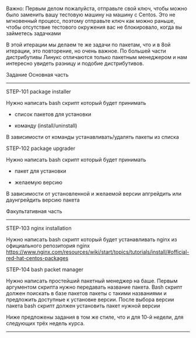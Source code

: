 Важно: Первым делом пожалуйста, отправьте свой ключ, чтобы можно было заменить вашу тестовую машину на машину с Centos. Это не мгновенный процесс, поэтому отправьте ключ как можно раньше, чтобы отсутствие тестового окружения вас не блокировало, когда вы займетесь задачками

В этой итерации мы делаем те же задачи по пакетам, что и в 8ой итерации, это повторение, но очень важное. По большей части дистрибутивы Линукс отличаются только пакетным менеджером и нам интересно увидеть разницу и подобие дистрибутивов.

Задание
Основная часть

-----------------------------------

STEP-101 package installer



Нужно написать bash скрипт который будет принимать

- список пакетов для установки

- команду (install/uninstall)

В зависимости от команды устанавливать/удалять пакеты из списка



STEP-102 package upgrader

Нужно написать bash скрипт который будет принимать

- пакет для установки

- желаемую версию

В зависимости от установленной и желаемой версии апгрейдить или даунгрейдить версию пакета 



Факультативная часть

----------------------------------

STEP-103 nginx installation 

Нужно написать bash скрипт который будет устанавливать nginx из официального репозитория nginx https://www.nginx.com/resources/wiki/start/topics/tutorials/install/#official-red-hat-centos-packages



STEP-104 bash packet manager 

Нужно написать простейший пакетный менеджер на баше. Первым аргументом скрипта нужно передавать название пакета. Bash скрипт должен поискать в базе пакетов пакеты с такими названиями и предложить доступные к установке версии. После выбора версии пакета bash скрипт должен установить пакет нужной версии


Ниже предложены задания в том же стиле, что и для 10-й недели, для следующих трёх недель курса.

---